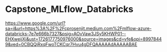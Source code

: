 # Capstone_MLflow_Databricks

https://www.google.com/url?sa=i&url=https%3A%2F%2Fcprosenjit.medium.com%2Fmlflow-azure-databricks-7e7e666b7327&psig=AOvVaw3JSy5KHWP01--EHXweijXi&ust=1726177750976000&source=images&cd=vfe&opi=89978449&ved=0CBQQjRxqFwoTCKCqr7Hvu4gDFQAAAAAdAAAAABAE
